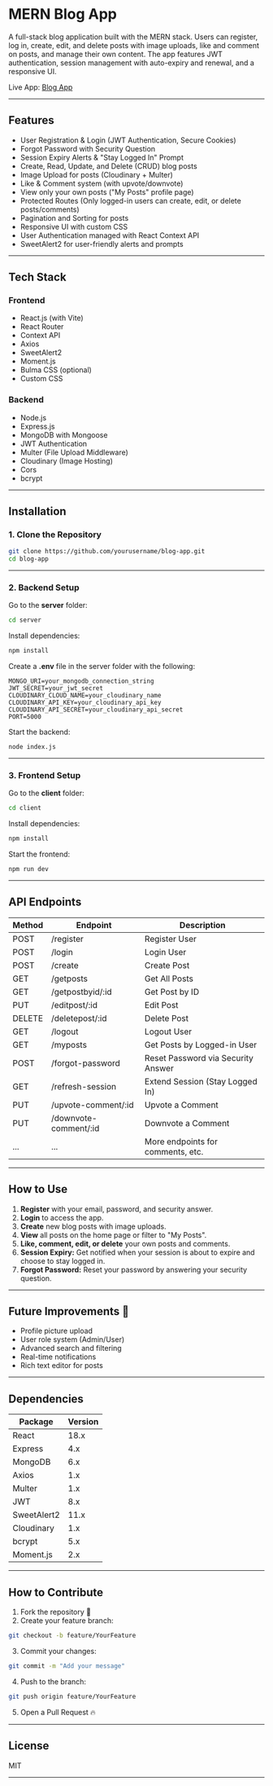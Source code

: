 # MERN Blog App

A full-stack blog application built with the MERN stack. Users can register, log in, create, edit, and delete posts with image uploads, like and comment on posts, and manage their own content. The app features JWT authentication, session management with auto-expiry and renewal, and a responsive UI.

Live App: [Blog App](https://blog-app-1-client.vercel.app/)

---

## Features

- User Registration & Login (JWT Authentication, Secure Cookies)
- Forgot Password with Security Question
- Session Expiry Alerts & "Stay Logged In" Prompt
- Create, Read, Update, and Delete (CRUD) blog posts
- Image Upload for posts (Cloudinary + Multer)
- Like & Comment system (with upvote/downvote)
- View only your own posts ("My Posts" profile page)
- Protected Routes (Only logged-in users can create, edit, or delete posts/comments)
- Pagination and Sorting for posts
- Responsive UI with custom CSS
- User Authentication managed with React Context API
- SweetAlert2 for user-friendly alerts and prompts

---

## Tech Stack

### Frontend

- React.js (with Vite)
- React Router
- Context API
- Axios
- SweetAlert2
- Moment.js
- Bulma CSS (optional)
- Custom CSS

### Backend

- Node.js
- Express.js
- MongoDB with Mongoose
- JWT Authentication
- Multer (File Upload Middleware)
- Cloudinary (Image Hosting)
- Cors
- bcrypt

---

## Installation

### 1. Clone the Repository

```bash
git clone https://github.com/yourusername/blog-app.git
cd blog-app
```

---

### 2. Backend Setup

Go to the **server** folder:

```bash
cd server
```

Install dependencies:

```bash
npm install
```

Create a **.env** file in the server folder with the following:

```env
MONGO_URI=your_mongodb_connection_string
JWT_SECRET=your_jwt_secret
CLOUDINARY_CLOUD_NAME=your_cloudinary_name
CLOUDINARY_API_KEY=your_cloudinary_api_key
CLOUDINARY_API_SECRET=your_cloudinary_api_secret
PORT=5000
```

Start the backend:

```bash
node index.js
```

---

### 3. Frontend Setup

Go to the **client** folder:

```bash
cd client
```

Install dependencies:

```bash
npm install
```

Start the frontend:

```bash
npm run dev
```

---

## API Endpoints

| Method | Endpoint              | Description                        |
| ------ | --------------------- | ---------------------------------- |
| POST   | /register             | Register User                      |
| POST   | /login                | Login User                         |
| POST   | /create               | Create Post                        |
| GET    | /getposts             | Get All Posts                      |
| GET    | /getpostbyid/:id      | Get Post by ID                     |
| PUT    | /editpost/:id         | Edit Post                          |
| DELETE | /deletepost/:id       | Delete Post                        |
| GET    | /logout               | Logout User                        |
| GET    | /myposts              | Get Posts by Logged-in User        |
| POST   | /forgot-password      | Reset Password via Security Answer |
| GET    | /refresh-session      | Extend Session (Stay Logged In)    |
| PUT    | /upvote-comment/:id   | Upvote a Comment                   |
| PUT    | /downvote-comment/:id | Downvote a Comment                 |
| ...    | ...                   | More endpoints for comments, etc.  |

---

## How to Use

1. **Register** with your email, password, and security answer.
2. **Login** to access the app.
3. **Create** new blog posts with image uploads.
4. **View** all posts on the home page or filter to "My Posts".
5. **Like, comment, edit, or delete** your own posts and comments.
6. **Session Expiry:** Get notified when your session is about to expire and choose to stay logged in.
7. **Forgot Password:** Reset your password by answering your security question.

---

## Future Improvements 🚀

- Profile picture upload
- User role system (Admin/User)
- Advanced search and filtering
- Real-time notifications
- Rich text editor for posts

---

## Dependencies

| Package     | Version |
| ----------- | ------- |
| React       | 18.x    |
| Express     | 4.x     |
| MongoDB     | 6.x     |
| Axios       | 1.x     |
| Multer      | 1.x     |
| JWT         | 8.x     |
| SweetAlert2 | 11.x    |
| Cloudinary  | 1.x     |
| bcrypt      | 5.x     |
| Moment.js   | 2.x     |

---

## How to Contribute

1. Fork the repository 🍴
2. Create your feature branch:

```bash
git checkout -b feature/YourFeature
```

3. Commit your changes:

```bash
git commit -m "Add your message"
```

4. Push to the branch:

```bash
git push origin feature/YourFeature
```

5. Open a Pull Request 🔥

---

## License

MIT

---
